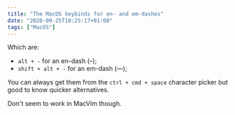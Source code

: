 ```yaml
---
title: "The MacOS keybinds for en- and em-dashes"
date: "2020-09-25T10:25:17+01:00"
tags: ["MacOS"]
---
```


Which are:

- `alt + -` for an en-dash (–);
- `shift + alt + -` for an em-dash (—);

You can always get them from the `ctrl + cmd + space` character picker but good
to know quicker alternatives.

Don't seem to work in MacVim though.

